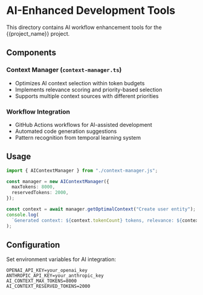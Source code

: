 # AI-Enhanced Development Tools

This directory contains AI workflow enhancement tools for the {{project_name}} project.

## Components

### Context Manager (`context-manager.ts`)

- Optimizes AI context selection within token budgets
- Implements relevance scoring and priority-based selection
- Supports multiple context sources with different priorities

### Workflow Integration

- GitHub Actions workflows for AI-assisted development
- Automated code generation suggestions
- Pattern recognition from temporal learning system

## Usage

```typescript
import { AIContextManager } from "./context-manager.js";

const manager = new AIContextManager({
  maxTokens: 8000,
  reservedTokens: 2000,
});

const context = await manager.getOptimalContext("Create user entity");
console.log(
  `Generated context: ${context.tokenCount} tokens, relevance: ${context.relevanceScore}`,
);
```

## Configuration

Set environment variables for AI integration:

```env
OPENAI_API_KEY=your_openai_key
ANTHROPIC_API_KEY=your_anthropic_key
AI_CONTEXT_MAX_TOKENS=8000
AI_CONTEXT_RESERVED_TOKENS=2000
```
